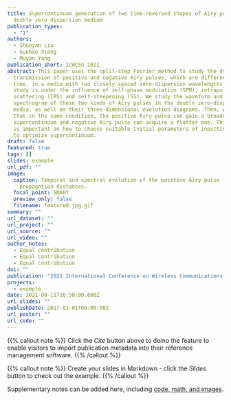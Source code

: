 ```yaml
---
title: Supercontinuum generation of two time-reversed shapes of Airy pulses in
  double zero dispersion medium
publication_types:
  - "1"
authors:
  - Shuoyan Liu
  - Guohao Xiong
  - Muyan Yang
publication_short: ICWCSG 2021
abstract: This paper uses the split-step Fourier method to study the dynamic
  transmission of positive and negative Airy pulses, which are different with
  time, in a media with two closely spaced zero-dispersion wavelengths. The
  study is under the influence of self-phase modulation (SPM), intrapulse Ramen
  scattering (IRS) and self-steepening (SS). We study the waveform and
  spectrogram of those two kinds of Airy pulses in the double zero-dispersion
  media, as well as their three-dimensional evolution diagrams. Then, we find
  that in the same condition, the positive Airy pulse can gain a broader
  supercontinuum and negative Airy pulse can acquire a flatter one. This paper
  is important on how to choose suitable initial parameters of inputting pulse
  to optimize supercontinuum.
draft: false
featured: true
tags: []
slides: example
url_pdf: ""
image:
  caption: Temporal and spectral evolution of the positive Airy pulse for selected
    propagation distances.
  focal_point: SMART
  preview_only: false
  filename: featured.jpg.gif
summary: ""
url_dataset: ""
url_project: ""
url_source: ""
url_video: ""
author_notes:
  - Equal contribution
  - Equal contribution
  - Equal contribution
doi: ""
publication: "2021 International Conference on Wireless Communications and Smart Grid "
projects:
  - example
date: 2021-08-11T16:58:00.000Z
url_slides: ""
publishDate: 2017-01-01T00:00:00Z
url_poster: ""
url_code: ""
---
```


{{% callout note %}}
Click the _Cite_ button above to demo the feature to enable visitors to import publication metadata into their reference management software.
{{% /callout %}}

{{% callout note %}}
Create your slides in Markdown - click the _Slides_ button to check out the example.
{{% /callout %}}

Supplementary notes can be added here, including [code, math, and images](https://wowchemy.com/docs/writing-markdown-latex/).
